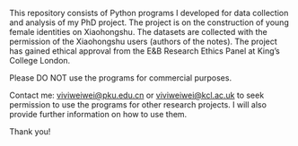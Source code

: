This repository consists of Python programs I developed for data collection and analysis of my PhD project. The project is on the construction of young female identities on Xiaohongshu. The datasets are collected with the permission of the Xiaohongshu users (authors of the notes). The project has gained ethical approval from the E&B Research Ethics Panel at King’s College London. 


Please DO NOT use the programs for commercial purposes.


Contact me: viviweiwei@pku.edu.cn or viviweiwei@kcl.ac.uk to seek permission to use the programs for other research projects. I will also provide further information on how to use them.


Thank you!




